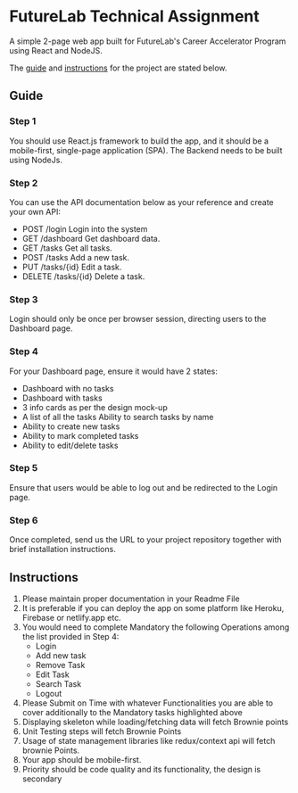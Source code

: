 # FutureLab Technical Assignment

A simple 2-page web app built for FutureLab's Career Accelerator Program using React and NodeJS.

The [guide](#guide) and [instructions](#instructions) for the project are stated below. 

## Guide

### Step 1 
You should use React.js framework to build the app, and it should be a mobile-first, single-page application (SPA). The Backend needs to be built using NodeJs.

### Step 2 
You can use the API documentation below as your reference and create your own API:
- POST ​/login Login into the system
- GET ​/dashboard Get dashboard data.
- GET ​/tasks Get all tasks.
- POST ​/tasks Add a new task.
- PUT ​/tasks​/{id} Edit a task.
- DELETE ​/tasks​/{id} Delete a task. 

### Step 3 
Login should only be once per browser session, directing users to the Dashboard page. 

### Step 4 
For your Dashboard page, ensure it would have 2 states: 
- Dashboard with no tasks 
- Dashboard with tasks 
- 3 info cards as per the design mock-up 
- A list of all the tasks Ability to search tasks by name 
- Ability to create new tasks 
- Ability to mark completed tasks 
- Ability to edit/delete tasks 

### Step 5 
Ensure that users would be able to log out and be redirected to the Login page. 

### Step 6
Once completed, send us the URL to your project repository together with brief installation instructions. 


## Instructions
1. Please maintain proper documentation in your Readme File 
2. It is preferable if you can deploy the app on some platform like Heroku, Firebase or netlify.app etc. 
3. You would need to complete Mandatory the following Operations among the list provided in Step 4: 
   - Login
   - Add new task 
   - Remove Task 
   - Edit Task 
   - Search Task 
   - Logout 
4. Please Submit on Time with whatever Functionalities you are able to cover additionally to the Mandatory tasks highlighted above 
5. Displaying skeleton while loading/fetching data will fetch Brownie points 
6. Unit Testing steps will fetch Brownie Points 
7. Usage of state management libraries like redux/context api will fetch brownie Points. 
8. Your app should be mobile-first. 
9. Priority should be code quality and its functionality, the design is secondary
